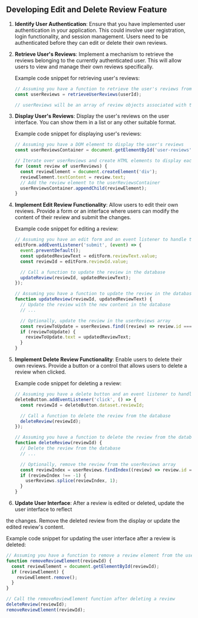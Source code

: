 

## Developing Edit and Delete Review Feature

1. **Identify User Authentication**: Ensure that you have implemented user authentication in your application. This could involve user registration, login functionality, and session management. Users need to be authenticated before they can edit or delete their own reviews.

2. **Retrieve User's Reviews**: Implement a mechanism to retrieve the reviews belonging to the currently authenticated user. This will allow users to view and manage their own reviews specifically.

   Example code snippet for retrieving user's reviews:

   ```javascript
   // Assuming you have a function to retrieve the user's reviews from the database
   const userReviews = retrieveUserReviews(userId);

   // userReviews will be an array of review objects associated with the userId
   ```

3. **Display User's Reviews**: Display the user's reviews on the user interface. You can show them in a list or any other suitable format.

   Example code snippet for displaying user's reviews:

   ```javascript
   // Assuming you have a DOM element to display the user's reviews
   const userReviewsContainer = document.getElementById('user-reviews');

   // Iterate over userReviews and create HTML elements to display each review
   for (const review of userReviews) {
     const reviewElement = document.createElement('div');
     reviewElement.textContent = review.text;
     // Add the review element to the userReviewsContainer
     userReviewsContainer.appendChild(reviewElement);
   }
   ```

4. **Implement Edit Review Functionality**: Allow users to edit their own reviews. Provide a form or an interface where users can modify the content of their review and submit the changes.

   Example code snippet for editing a review:

   ```javascript
   // Assuming you have an edit form and an event listener to handle the form submission
   editForm.addEventListener('submit', (event) => {
     event.preventDefault();
     const updatedReviewText = editForm.reviewText.value;
     const reviewId = editForm.reviewId.value;

     // Call a function to update the review in the database
     updateReview(reviewId, updatedReviewText);
   });

   // Assuming you have a function to update the review in the database
   function updateReview(reviewId, updatedReviewText) {
     // Update the review with the new content in the database
     // ...

     // Optionally, update the review in the userReviews array
     const reviewToUpdate = userReviews.find((review) => review.id === reviewId);
     if (reviewToUpdate) {
       reviewToUpdate.text = updatedReviewText;
     }
   }
   ```

5. **Implement Delete Review Functionality**: Enable users to delete their own reviews. Provide a button or a control that allows users to delete a review when clicked.

   Example code snippet for deleting a review:

   ```javascript
   // Assuming you have a delete button and an event listener to handle the click event
   deleteButton.addEventListener('click', () => {
     const reviewId = deleteButton.dataset.reviewId;

     // Call a function to delete the review from the database
     deleteReview(reviewId);
   });

   // Assuming you have a function to delete the review from the database
   function deleteReview(reviewId) {
     // Delete the review from the database
     // ...

     // Optionally, remove the review from the userReviews array
     const reviewIndex = userReviews.findIndex((review) => review.id === reviewId);
     if (reviewIndex !== -1) {
       userReviews.splice(reviewIndex, 1);
     }
   }
   ```

6. **Update User Interface**: After a review is edited or deleted, update the user interface to reflect

 the changes. Remove the deleted review from the display or update the edited review's content.

   Example code snippet for updating the user interface after a review is deleted:

   ```javascript
   // Assuming you have a function to remove a review element from the user interface
   function removeReviewElement(reviewId) {
     const reviewElement = document.getElementById(reviewId);
     if (reviewElement) {
       reviewElement.remove();
     }
   }

   // Call the removeReviewElement function after deleting a review
   deleteReview(reviewId);
   removeReviewElement(reviewId);
   ```

